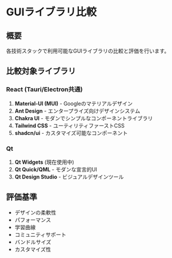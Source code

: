 # GUIライブラリ比較

## 概要
各技術スタックで利用可能なGUIライブラリの比較と評価を行います。

## 比較対象ライブラリ

### React (Tauri/Electron共通)
1. **Material-UI (MUI)** - Googleのマテリアルデザイン
2. **Ant Design** - エンタープライズ向けデザインシステム
3. **Chakra UI** - モダンでシンプルなコンポーネントライブラリ
4. **Tailwind CSS** - ユーティリティファーストCSS
5. **shadcn/ui** - カスタマイズ可能なコンポーネント

### Qt
1. **Qt Widgets** (現在使用中)
2. **Qt Quick/QML** - モダンな宣言的UI
3. **Qt Design Studio** - ビジュアルデザインツール

## 評価基準
- デザインの柔軟性
- パフォーマンス
- 学習曲線
- コミュニティサポート
- バンドルサイズ
- カスタマイズ性